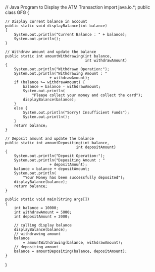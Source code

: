 // Java Program to Display the ATM Transaction 
import java.io.*; 
public class GFG { 

	// Display current balance in account 
	public static void displayBalance(int balance) 
	{ 
		System.out.println("Current Balance : " + balance); 
		System.out.println(); 
	} 

	// Withdraw amount and update the balance 
	public static int amountWithdrawing(int balance, 
										int withdrawAmount) 
	{ 
		System.out.println("Withdrawn Operation:"); 
		System.out.println("Withdrawing Amount : "
						+ withdrawAmount); 
		if (balance >= withdrawAmount) { 
			balance = balance - withdrawAmount; 
			System.out.println( 
				"Please collect your money and collect the card"); 
			displayBalance(balance); 
		} 
		else { 
			System.out.println("Sorry! Insufficient Funds"); 
			System.out.println(); 
		} 
		return balance; 
	} 

	// Deposit amount and update the balance 
	public static int amountDepositing(int balance, 
									int depositAmount) 
	{ 
		System.out.println("Deposit Operation:"); 
		System.out.println("Depositing Amount : "
						+ depositAmount); 
		balance = balance + depositAmount; 
		System.out.println( 
			"Your Money has been successfully deposited"); 
		displayBalance(balance); 
		return balance; 
	} 

	public static void main(String args[]) 
	{ 
		int balance = 10000; 
		int withdrawAmount = 5000; 
		int depositAmount = 2000; 

		// calling display balance 
		displayBalance(balance); 
		// withdrawing amount 
		balance 
			= amountWithdrawing(balance, withdrawAmount); 
		// depositing amount 
		balance = amountDepositing(balance, depositAmount); 
	} 
}
